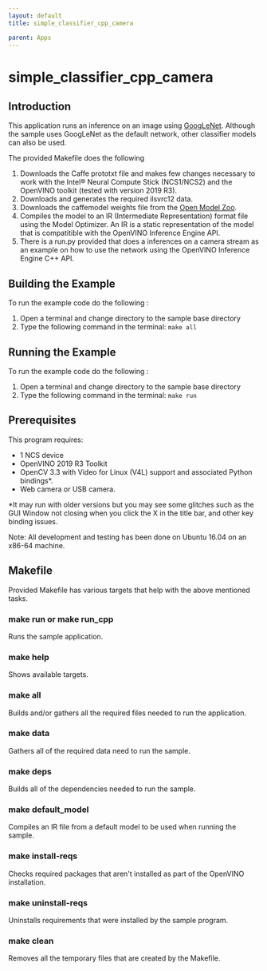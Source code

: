 ```yaml
---
layout: default
title: simple_classifier_cpp_camera

parent: Apps
---
```

# simple_classifier_cpp_camera
## Introduction
This application runs an inference on an image using [GoogLeNet](https://github.com/BVLC/caffe/tree/master/models/bvlc_googlenet).  Although the sample uses GoogLeNet as the default network, other classifier models can also be used. 

The provided Makefile does the following

1. Downloads the Caffe prototxt file and makes few changes necessary to work with the Intel® Neural Compute Stick (NCS1/NCS2) and the OpenVINO toolkit (tested with version 2019 R3).
2. Downloads and generates the required ilsvrc12 data.
3. Downloads the caffemodel weights file from the [Open Model Zoo](https://github.com/opencv/open_model_zoo).
3. Compiles the model to an IR (Intermediate Representation) format file using the Model Optimizer. An IR is a static representation of the model that is compatitible with the OpenVINO Inference Engine API. 
4. There is a run.py provided that does a inferences on a camera stream as an example on how to use the network using the OpenVINO Inference Engine C++ API.

## Building the Example

To run the example code do the following :
1. Open a terminal and change directory to the sample base directory
2. Type the following command in the terminal: ```make all```

## Running the Example
To run the example code do the following :
1. Open a terminal and change directory to the sample base directory
2. Type the following command in the terminal: ```make run``` 


## Prerequisites
This program requires:
- 1 NCS device
- OpenVINO 2019 R3 Toolkit
- OpenCV 3.3 with Video for Linux (V4L) support and associated Python bindings*.
- Web camera or USB camera.

*It may run with older versions but you may see some glitches such as the GUI Window not closing when you click the X in the title bar, and other key binding issues.

Note: All development and testing has been done on Ubuntu 16.04 on an x86-64 machine.

## Makefile
Provided Makefile has various targets that help with the above mentioned tasks.

### make run or make run_cpp
Runs the sample application.

### make help
Shows available targets.

### make all
Builds and/or gathers all the required files needed to run the application.

### make data
Gathers all of the required data need to run the sample.

### make deps
Builds all of the dependencies needed to run the sample.

### make default_model
Compiles an IR file from a default model to be used when running the sample.

### make install-reqs
Checks required packages that aren't installed as part of the OpenVINO installation. 

### make uninstall-reqs
Uninstalls requirements that were installed by the sample program.
 
### make clean
Removes all the temporary files that are created by the Makefile.
